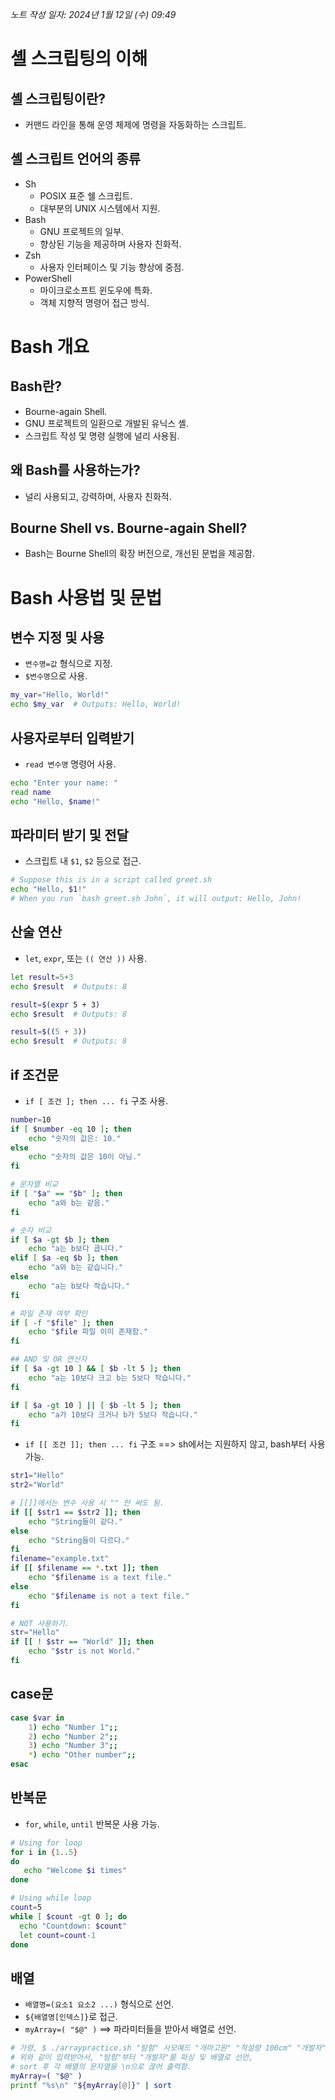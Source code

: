 *노트 작성 일자: 2024년 1월 12일 (수) 09:49*
# 셸 스크립팅의 이해
## 셸 스크립팅이란?
- 커맨드 라인을 통해 운영 체제에 명령을 자동화하는 스크립트.

## 셸 스크립트 언어의 종류
- Sh
  - POSIX 표준 쉘 스크립트.
  - 대부분의 UNIX 시스템에서 지원.
- Bash
  - GNU 프로젝트의 일부.
  - 향상된 기능을 제공하며 사용자 친화적.
- Zsh
  - 사용자 인터페이스 및 기능 향상에 중점.
- PowerShell
  - 마이크로소프트 윈도우에 특화.
  - 객체 지향적 명령어 접근 방식.

# Bash 개요
## Bash란?
- Bourne-again Shell.
- GNU 프로젝트의 일환으로 개발된 유닉스 셸.
- 스크립트 작성 및 명령 실행에 널리 사용됨.
## 왜 Bash를 사용하는가?
- 널리 사용되고, 강력하며, 사용자 친화적.
## Bourne Shell vs. Bourne-again Shell?
- Bash는 Bourne Shell의 확장 버전으로, 개선된 문법을 제공함.
# Bash 사용법 및 문법

## 변수 지정 및 사용
- `변수명=값` 형식으로 지정.
- `$변수명`으로 사용.
```bash
my_var="Hello, World!"
echo $my_var  # Outputs: Hello, World!
```
## 사용자로부터 입력받기
- `read 변수명` 명령어 사용.
```bash
echo "Enter your name: "
read name
echo "Hello, $name!"
```
## 파라미터 받기 및 전달
- 스크립트 내 `$1`, `$2` 등으로 접근.
```bash
# Suppose this is in a script called greet.sh
echo "Hello, $1!"
# When you run `bash greet.sh John`, it will output: Hello, John!
```
## 산술 연산
- `let`, `expr`, 또는 `(( 연산 ))` 사용.
```bash
let result=5+3
echo $result  # Outputs: 8

result=$(expr 5 + 3)
echo $result  # Outputs: 8

result=$((5 + 3))
echo $result  # Outputs: 8
```
## if 조건문
- `if [ 조건 ]; then ... fi` 구조 사용.
```bash
number=10
if [ $number -eq 10 ]; then
    echo "숫자의 값은: 10."
else
    echo "숫자의 값은 10이 아님."
fi

# 문자열 비교
if [ "$a" == "$b" ]; then
    echo "a와 b는 같음."
fi

# 숫자 비교
if [ $a -gt $b ]; then
    echo "a는 b보다 큽니다."
elif [ $a -eq $b ]; then
    echo "a와 b는 같습니다."
else
    echo "a는 b보다 작습니다."
fi

# 파일 존재 여부 확인
if [ -f "$file" ]; then
    echo "$file 파일 이미 존재함."
fi

## AND 및 OR 연산자
if [ $a -gt 10 ] && [ $b -lt 5 ]; then
    echo "a는 10보다 크고 b는 5보다 작습니다."
fi

if [ $a -gt 10 ] || [ $b -lt 5 ]; then
    echo "a가 10보다 크거나 b가 5보다 작습니다."
fi

```

- `if [[ 조건 ]]; then ... fi` 구조 ==> sh에서는 지원하지 않고, bash부터 사용 가능.
```bash
str1="Hello"
str2="World"

# [[]]에서는 변수 사용 시 "" 안 써도 됨.
if [[ $str1 == $str2 ]]; then
    echo "String들이 같다."
else
    echo "String들이 다르다."
fi
filename="example.txt"
if [[ $filename == *.txt ]]; then
    echo "$filename is a text file."
else
    echo "$filename is not a text file."
fi

# NOT 사용하기.
str="Hello"
if [[ ! $str == "World" ]]; then
    echo "$str is not World."
fi
```
## case문
```bash
case $var in
    1) echo "Number 1";;
    2) echo "Number 2";;
    3) echo "Number 3";;
    *) echo "Other number";;
esac
```
## 반복문
- `for`, `while`, `until` 반복문 사용 가능.
```bash
# Using for loop
for i in {1..5}
do
   echo "Welcome $i times"
done

# Using while loop
count=5
while [ $count -gt 0 ]; do
  echo "Countdown: $count"
  let count=count-1
done
```
## 배열
- `배열명=(요소1 요소2 ...)` 형식으로 선언.
- `${배열명[인덱스]}`로 접근.
- `myArray=( "$@" )`  ==> 파라미터들을 받아서 배열로 선언.
```bash
# 가령, $ ./arraypractice.sh "탐험" 사모예드 "개마고원" "적설량 100cm" "개발자"
# 위와 같이 입력받아서, "탐험"부터 "개발자"를 파싱 및 배열로 선언,
# sort 후 각 배열의 문자열을 \n으로 끊어 출력함.
myArray=( "$@" )
printf "%s\n" "${myArray[@]}" | sort 
```
